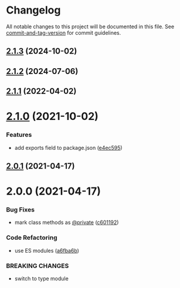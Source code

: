 # Changelog

All notable changes to this project will be documented in this file. See [commit-and-tag-version](https://github.com/absolute-version/commit-and-tag-version) for commit guidelines.

## [2.1.3](https://github.com/dmnsgn/canvas-thumbnail-cache/compare/v2.1.2...v2.1.3) (2024-10-02)



## [2.1.2](https://github.com/dmnsgn/canvas-thumbnail-cache/compare/v2.1.1...v2.1.2) (2024-07-06)



## [2.1.1](https://github.com/dmnsgn/canvas-thumbnail-cache/compare/v2.1.0...v2.1.1) (2022-04-02)



# [2.1.0](https://github.com/dmnsgn/canvas-thumbnail-cache/compare/v2.0.1...v2.1.0) (2021-10-02)


### Features

* add exports field to package.json ([e4ec595](https://github.com/dmnsgn/canvas-thumbnail-cache/commit/e4ec595374db6ec479e5f724862e30fd3e22cc2e))



## [2.0.1](https://github.com/dmnsgn/canvas-thumbnail-cache/compare/v2.0.0...v2.0.1) (2021-04-17)



# 2.0.0 (2021-04-17)


### Bug Fixes

* mark class methods as  [@private](https://github.com/private) ([c601192](https://github.com/dmnsgn/canvas-thumbnail-cache/commit/c6011925417ee2a9f1d2e1693d84a68272ad4e2f))


### Code Refactoring

* use ES modules ([a6fba6b](https://github.com/dmnsgn/canvas-thumbnail-cache/commit/a6fba6bdb280c8d1f512ba9991c80b71b9bd7bbb))


### BREAKING CHANGES

* switch to type module
